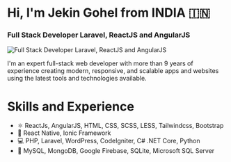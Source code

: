 # **Hi, I'm Jekin Gohel from INDIA 🇮🇳**
### Full Stack Developer Laravel, ReactJS and AngularJS
![Full Stack Developer Laravel, ReactJS and AngularJS](https://www.flexbox.in/Jekin-Github-Cover.jpeg)

I'm an expert full-stack web developer with more than 9 years of experience creating modern, responsive, and scalable apps and websites using the latest tools and technologies available.

# Skills and Experience
- ⚛ ReactJs, AngularJS, HTML, CSS, SCSS, LESS, Tailwindcss, Bootstrap
- 📱 React Native, Ionic Framework
- 💻 PHP, Laravel, WordPress, CodeIgniter, C# .NET Core, Python
- :floppy_disk: MySQL, MongoDB, Google Firebase, SQLite, Microsoft SQL Server
